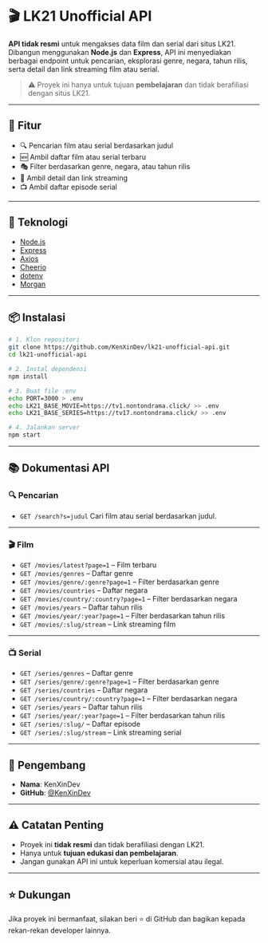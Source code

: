 # 🎬 LK21 Unofficial API

**API tidak resmi** untuk mengakses data film dan serial dari situs LK21. Dibangun menggunakan **Node.js** dan **Express**, API ini menyediakan berbagai endpoint untuk pencarian, eksplorasi genre, negara, tahun rilis, serta detail dan link streaming film atau serial.

> ⚠️ Proyek ini hanya untuk tujuan **pembelajaran** dan tidak berafiliasi dengan situs LK21.

---

## 🚀 Fitur

- 🔍 Pencarian film atau serial berdasarkan judul
- 🆕 Ambil daftar film atau serial terbaru
- 🎭 Filter berdasarkan genre, negara, atau tahun rilis
- 📄 Ambil detail dan link streaming
- 📺 Ambil daftar episode serial

---

## 🧰 Teknologi

- [Node.js](https://nodejs.org/)
- [Express](https://expressjs.com/)
- [Axios](https://axios-http.com/)
- [Cheerio](https://cheerio.js.org/)
- [dotenv](https://www.npmjs.com/package/dotenv)
- [Morgan](https://www.npmjs.com/package/morgan)

---

## 📦 Instalasi

```bash
# 1. Klon repositori
git clone https://github.com/KenXinDev/lk21-unofficial-api.git
cd lk21-unofficial-api

# 2. Instal dependensi
npm install

# 3. Buat file .env
echo PORT=3000 > .env
echo LK21_BASE_MOVIE=https://tv1.nontondrama.click/ >> .env
echo LK21_BASE_SERIES=https://tv17.nontondrama.click/ >> .env

# 4. Jalankan server
npm start
````

---

## 📚 Dokumentasi API

### 🔍 Pencarian

* `GET /search?s=judul`
  Cari film atau serial berdasarkan judul.

---

### 🎬 Film

* `GET /movies/latest?page=1` – Film terbaru
* `GET /movies/genres` – Daftar genre
* `GET /movies/genre/:genre?page=1` – Filter berdasarkan genre
* `GET /movies/countries` – Daftar negara
* `GET /movies/country/:country?page=1` – Filter berdasarkan negara
* `GET /movies/years` – Daftar tahun rilis
* `GET /movies/year/:year?page=1` – Filter berdasarkan tahun rilis
* `GET /movies/:slug/stream` – Link streaming film

---

### 📺 Serial

* `GET /series/genres` – Daftar genre
* `GET /series/genre/:genre?page=1` – Filter berdasarkan genre
* `GET /series/countries` – Daftar negara
* `GET /series/country/:country?page=1` – Filter berdasarkan negara
* `GET /series/years` – Daftar tahun rilis
* `GET /series/year/:year?page=1` – Filter berdasarkan tahun rilis
* `GET /series/:slug/` – Daftar episode
* `GET /series/:slug/stream` – Link streaming serial

---

## 👤 Pengembang

* **Nama**: KenXinDev
* **GitHub**: [@KenXinDev](https://github.com/KenXinDev)

---

## ⚠️ Catatan Penting

* Proyek ini **tidak resmi** dan tidak berafiliasi dengan LK21.
* Hanya untuk **tujuan edukasi dan pembelajaran**.
* Jangan gunakan API ini untuk keperluan komersial atau ilegal.

---

## ⭐ Dukungan

Jika proyek ini bermanfaat, silakan beri ⭐ di GitHub dan bagikan kepada rekan-rekan developer lainnya.
